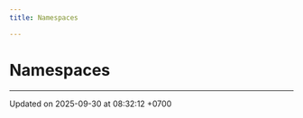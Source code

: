 ```yaml
---
title: Namespaces

---
```


# Namespaces







-------------------------------

Updated on 2025-09-30 at 08:32:12 +0700
